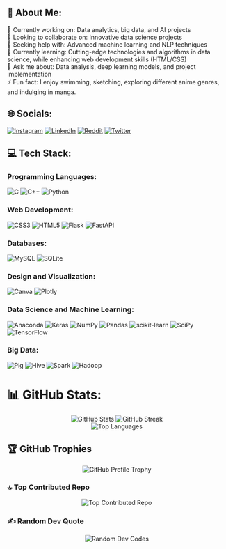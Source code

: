 ## 💫 About Me:
🔭 Currently working on: Data analytics, big data, and AI projects<br>
👯 Looking to collaborate on: Innovative data science projects<br>
🤝 Seeking help with: Advanced machine learning and NLP techniques<br>
🌱 Currently learning: Cutting-edge technologies and algorithms in data science, while enhancing web development skills (HTML/CSS)<br>
💬 Ask me about: Data analysis, deep learning models, and project implementation<br>
⚡ Fun fact: I enjoy swimming, sketching, exploring different anime genres, and indulging in manga.

## 🌐 Socials:
[![Instagram](https://img.shields.io/badge/Instagram-%23E4405F.svg?logo=Instagram&logoColor=white)](https://instagram.com/absterjr)
[![LinkedIn](https://img.shields.io/badge/LinkedIn-%230077B5.svg?logo=linkedin&logoColor=white)](https://linkedin.com/in/absterjr)
[![Reddit](https://img.shields.io/badge/Reddit-%23FF4500.svg?logo=Reddit&logoColor=white)](https://reddit.com/user/absterjr)
[![Twitter](https://img.shields.io/badge/Twitter-%231DA1F2.svg?logo=Twitter&logoColor=white)](https://twitter.com/AbsterJr)

## 💻 Tech Stack:
### Programming Languages:
![C](https://img.shields.io/badge/c-%2300599C.svg?style=plastic&logo=c&logoColor=white)
![C++](https://img.shields.io/badge/c++-%2300599C.svg?style=plastic&logo=c%2B%2B&logoColor=white)
![Python](https://img.shields.io/badge/python-3670A0?style=plastic&logo=python&logoColor=ffdd54)

### Web Development:
![CSS3](https://img.shields.io/badge/css3-%231572B6.svg?style=plastic&logo=css3&logoColor=white)
![HTML5](https://img.shields.io/badge/html5-%23E34F26.svg?style=plastic&logo=html5&logoColor=white)
![Flask](https://img.shields.io/badge/flask-%23000.svg?style=plastic&logo=flask&logoColor=white)
![FastAPI](https://img.shields.io/badge/FastAPI-005571?style=plastic&logo=fastapi)

### Databases:
![MySQL](https://img.shields.io/badge/mysql-%2300f.svg?style=plastic&logo=mysql&logoColor=white)
![SQLite](https://img.shields.io/badge/sqlite-%2307405e.svg?style=plastic&logo=sqlite&logoColor=white)

### Design and Visualization:
![Canva](https://img.shields.io/badge/Canva-%2300C4CC.svg?style=plastic&logo=Canva&logoColor=white)
![Plotly](https://img.shields.io/badge/Plotly-%233F4F75.svg?style=plastic&logo=plotly&logoColor=white)

### Data Science and Machine Learning:
![Anaconda](https://img.shields.io/badge/Anaconda-%2344A833.svg?style=plastic&logo=anaconda&logoColor=white)
![Keras](https://img.shields.io/badge/Keras-%23D00000.svg?style=plastic&logo=Keras&logoColor=white)
![NumPy](https://img.shields.io/badge/numpy-%23013243.svg?style=plastic&logo=numpy&logoColor=white)
![Pandas](https://img.shields.io/badge/pandas-%23150458.svg?style=plastic&logo=pandas&logoColor=white)
![scikit-learn](https://img.shields.io/badge/scikit--learn-%23F7931E.svg?style=plastic&logo=scikit-learn&logoColor=white)
![SciPy](https://img.shields.io/badge/SciPy-%230C55A5.svg?style=plastic&logo=scipy&logoColor=white)
![TensorFlow](https://img.shields.io/badge/TensorFlow-%23FF6F00.svg?style=plastic&logo=TensorFlow&logoColor=white)

### Big Data:
![Pig](https://img.shields.io/badge/Pig-%23F37621.svg?style=plastic&logo=apache%20pig&logoColor=white)
![Hive](https://img.shields.io/badge/Hive-%23FDEE21.svg?style=plastic&logo=apache%20hive&logoColor=black)
![Spark](https://img.shields.io/badge/Spark-%23E25A1C.svg?style=plastic&logo=apache%20spark&logoColor=white)
![Hadoop](https://img.shields.io/badge/Hadoop-%23FABC2A.svg?style=plastic&logo=apache%20hadoop&logoColor=white)


# 📊 GitHub Stats:
<div align="center">
  <img src="https://github-readme-stats.vercel.app/api?username=absterjr&theme=dracula&hide_border=true&include_all_commits=true&count_private=true" alt="GitHub Stats" />
  <img src="https://github-readme-streak-stats.herokuapp.com/?user=absterjr&theme=dracula&hide_border=true" alt="GitHub Streak" />

</div>
<div align="center">
   <img src="https://github-readme-stats.vercel.app/api/top-langs/?username=absterjr&theme=dracula&hide_border=true&include_all_commits=true&count_private=true&layout=compact" alt="Top Languages" />
</div>


## 🏆 GitHub Trophies
<div align="center">
  <img src="https://github-profile-trophy.vercel.app/?username=absterjr&theme=dracula&no-frame=true&no-bg=false&margin-w=4&rank=SECRET,AAA,AA,A,B,C" alt="GitHub Profile Trophy" />
</div>



### 🔝 Top Contributed Repo
<div align="center">
  <img src="https://github-contributor-stats.vercel.app/api?username=absterjr&limit=5&theme=dracula&combine_all_yearly_contributions=true" alt="Top Contributed Repo" />
</div>

### ✍️ Random Dev Quote
<div align="center">
  <img src="https://quotes-github-readme.vercel.app/api?type=horizontal&theme=radical" alt="Random Dev Codes" />
</div>



<!-- Proudly created with GPRM ( https://gprm.itsvg.in ) -->

